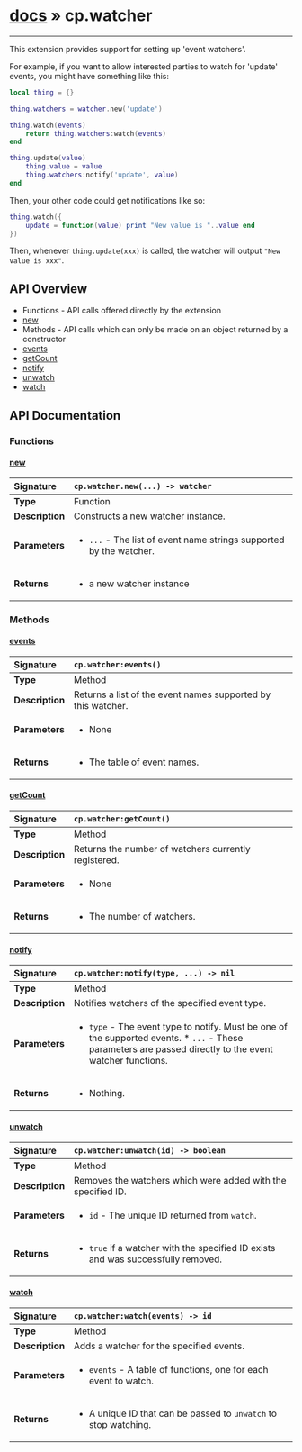 # [docs](index.md) » cp.watcher
---

This extension provides support for setting up 'event watchers'.

For example, if you want to allow interested parties to watch for 'update'
events, you might have something like this:

```lua
local thing = {}

thing.watchers = watcher.new('update')

thing.watch(events)
	return thing.watchers:watch(events)
end

thing.update(value)
	thing.value = value
	thing.watchers:notify('update', value)
end
```

Then, your other code could get notifications like so:

```lua
thing.watch({
	update = function(value) print "New value is "..value end
})
```

Then, whenever `thing.update(xxx)` is called, the watcher will output `"New value is xxx"`.

## API Overview
* Functions - API calls offered directly by the extension
 * [new](#new)
* Methods - API calls which can only be made on an object returned by a constructor
 * [events](#events)
 * [getCount](#getcount)
 * [notify](#notify)
 * [unwatch](#unwatch)
 * [watch](#watch)

## API Documentation

### Functions

#### [new](#new)
| <span style="float: left;">**Signature**</span> | <span style="float: left;">`cp.watcher.new(...) -> watcher` </span>                                                          |
| -----------------------------------------------------|---------------------------------------------------------------------------------------------------------|
| **Type**                                             | Function |
| **Description**                                      | Constructs a new watcher instance. |
| **Parameters**                                       | <ul><li><code>...</code> - The list of event name strings supported by the watcher.</li></ul> |
| **Returns**                                          | <ul><li>a new watcher instance</li></ul> |

### Methods

#### [events](#events)
| <span style="float: left;">**Signature**</span> | <span style="float: left;">`cp.watcher:events()` </span>                                                          |
| -----------------------------------------------------|---------------------------------------------------------------------------------------------------------|
| **Type**                                             | Method |
| **Description**                                      | Returns a list of the event names supported by this watcher. |
| **Parameters**                                       | <ul><li>None</li></ul> |
| **Returns**                                          | <ul><li>The table of event names.</li></ul> |

#### [getCount](#getcount)
| <span style="float: left;">**Signature**</span> | <span style="float: left;">`cp.watcher:getCount()` </span>                                                          |
| -----------------------------------------------------|---------------------------------------------------------------------------------------------------------|
| **Type**                                             | Method |
| **Description**                                      | Returns the number of watchers currently registered. |
| **Parameters**                                       | <ul><li>None</li></ul> |
| **Returns**                                          | <ul><li>The number of watchers.</li></ul> |

#### [notify](#notify)
| <span style="float: left;">**Signature**</span> | <span style="float: left;">`cp.watcher:notify(type, ...) -> nil` </span>                                                          |
| -----------------------------------------------------|---------------------------------------------------------------------------------------------------------|
| **Type**                                             | Method |
| **Description**                                      | Notifies watchers of the specified event type. |
| **Parameters**                                       | <ul><li><code>type</code>   - The event type to notify. Must be one of the supported events. * <code>...</code>    - These parameters are passed directly to the event watcher functions.</li></ul> |
| **Returns**                                          | <ul><li>Nothing.</li></ul> |

#### [unwatch](#unwatch)
| <span style="float: left;">**Signature**</span> | <span style="float: left;">`cp.watcher:unwatch(id) -> boolean` </span>                                                          |
| -----------------------------------------------------|---------------------------------------------------------------------------------------------------------|
| **Type**                                             | Method |
| **Description**                                      | Removes the watchers which were added with the specified ID. |
| **Parameters**                                       | <ul><li><code>id</code>     - The unique ID returned from <code>watch</code>.</li></ul> |
| **Returns**                                          | <ul><li><code>true</code> if a watcher with the specified ID exists and was successfully removed.</li></ul> |

#### [watch](#watch)
| <span style="float: left;">**Signature**</span> | <span style="float: left;">`cp.watcher:watch(events) -> id` </span>                                                          |
| -----------------------------------------------------|---------------------------------------------------------------------------------------------------------|
| **Type**                                             | Method |
| **Description**                                      | Adds a watcher for the specified events. |
| **Parameters**                                       | <ul><li><code>events</code>     - A table of functions, one for each event to watch.</li></ul> |
| **Returns**                                          | <ul><li>A unique ID that can be passed to <code>unwatch</code> to stop watching.</li></ul> |

